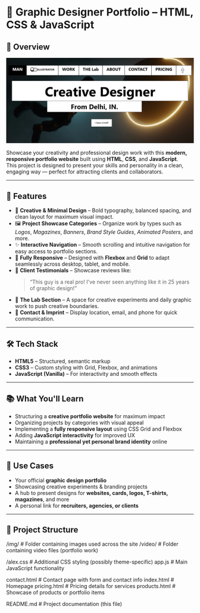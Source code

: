 # 🎨 Graphic Designer Portfolio – HTML, CSS & JavaScript

## 🚀 Overview
<a href="https://ajaykumarbluewhale.github.io/Graphic-Designer-Portfolio-Website/" target="_blank">
  <img src="img/Website.png" alt="Portfolio Thumbnail"/>
</a>

Showcase your creativity and professional design work with this **modern, responsive portfolio website** built using **HTML**, **CSS**, and **JavaScript**.  
This project is designed to present your skills and personality in a clean, engaging way — perfect for attracting clients and collaborators.

---

## 🌟 Features

- 🎯 **Creative & Minimal Design** – Bold typography, balanced spacing, and clean layout for maximum visual impact.
- 🖼 **Project Showcase Categories** – Organize work by types such as *Logos*, *Magazines*, *Banners*, *Brand Style Guides*, *Animated Posters*, and more.
- ✨ **Interactive Navigation** – Smooth scrolling and intuitive navigation for easy access to portfolio sections.
- 📱 **Fully Responsive** – Designed with **Flexbox** and **Grid** to adapt seamlessly across desktop, tablet, and mobile.
- 💬 **Client Testimonials** – Showcase reviews like:  
  > “This guy is a real pro! I've never seen anything like it in 25 years of graphic design!”
- 🧪 **The Lab Section** – A space for creative experiments and daily graphic work to push creative boundaries.
- 📩 **Contact & Imprint** – Display location, email, and phone for quick communication.

---

## 🛠️ Tech Stack

- **HTML5** – Structured, semantic markup
- **CSS3** – Custom styling with Grid, Flexbox, and animations
- **JavaScript (Vanilla)** – For interactivity and smooth effects

---

## 📚 What You'll Learn

- Structuring a **creative portfolio website** for maximum impact
- Organizing projects by categories with visual appeal
- Implementing a **fully responsive layout** using CSS Grid and Flexbox
- Adding **JavaScript interactivity** for improved UX
- Maintaining a **professional yet personal brand identity** online

---

## 🧩 Use Cases

- Your official **graphic design portfolio**
- Showcasing creative experiments & branding projects
- A hub to present designs for **websites, cards, logos, T-shirts, magazines**, and more
- A personal link for **recruiters, agencies, or clients**

---

## 📁 Project Structure
/img/                  # Folder containing images used across the site
/video/                # Folder containing video files (portfolio work)

/alex.css              # Additional CSS styling (possibly theme-specific)
app.js                 # Main JavaScript functionality

contact.html           # Contact page with form and contact info
index.html             # Homepage
pricing.html           # Pricing details for services
products.html          # Showcase of products or portfolio items

README.md              # Project documentation (this file)

